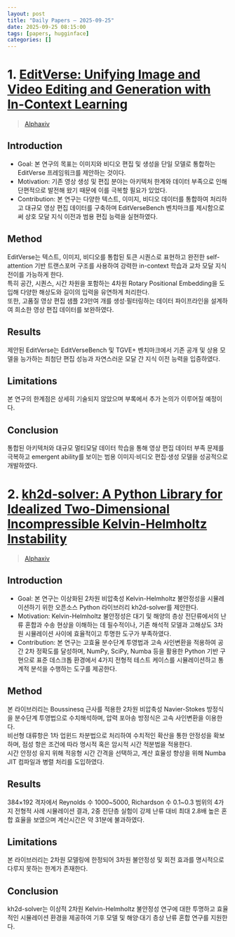 ```yaml
---
layout: post
title: "Daily Papers — 2025-09-25"
date: 2025-09-25 08:15:00
tags: [papers, hugginface]
categories: []
---
```



# 1. [EditVerse: Unifying Image and Video Editing and Generation with   In-Context Learning](https://arxiv.org/abs/2509.20360)

> [Alphaxiv](https://www.alphaxiv.org/ko/overview/2509.20360)

## Introduction
- Goal: 본 연구의 목표는 이미지와 비디오 편집 및 생성을 단일 모델로 통합하는 EditVerse 프레임워크를 제안하는 것이다.  
- Motivation: 기존 영상 생성 및 편집 분야는 아키텍처 한계와 데이터 부족으로 인해 단편적으로 발전해 왔기 때문에 이를 극복할 필요가 있었다.  
- Contribution: 본 연구는 다양한 텍스트, 이미지, 비디오 데이터를 통합하여 처리하고 대규모 영상 편집 데이터를 구축하며 EditVerseBench 벤치마크를 제시함으로써 상호 모달 지식 이전과 범용 편집 능력을 실현하였다.  

## Method  
EditVerse는 텍스트, 이미지, 비디오를 통합된 토큰 시퀀스로 표현하고 완전한 self-attention 기반 트랜스포머 구조를 사용하여 강력한 in-context 학습과 교차 모달 지식 전이를 가능하게 한다.  
특히 공간, 시퀀스, 시간 차원을 포함하는 4차원 Rotary Positional Embedding을 도입해 다양한 해상도와 길이의 입력을 유연하게 처리한다.  
또한, 고품질 영상 편집 샘플 23만여 개를 생성·필터링하는 데이터 파이프라인을 설계하여 희소한 영상 편집 데이터를 보완하였다.  

## Results  
제안된 EditVerse는 EditVerseBench 및 TGVE+ 벤치마크에서 기존 공개 및 상용 모델을 능가하는 최첨단 편집 성능과 자연스러운 모달 간 지식 이전 능력을 입증하였다.  

## Limitations  
본 연구의 한계점은 상세히 기술되지 않았으며 부록에서 추가 논의가 이루어질 예정이다.  

## Conclusion  
통합된 아키텍처와 대규모 멀티모달 데이터 학습을 통해 영상 편집 데이터 부족 문제를 극복하고 emergent ability를 보이는 범용 이미지·비디오 편집·생성 모델을 성공적으로 개발하였다.

# 2. [kh2d-solver: A Python Library for Idealized Two-Dimensional   Incompressible Kelvin-Helmholtz Instability](https://arxiv.org/abs/2509.16080)

> [Alphaxiv](https://www.alphaxiv.org/ko/overview/2509.16080)

## Introduction
- Goal: 본 연구는 이상화된 2차원 비압축성 Kelvin-Helmholtz 불안정성을 시뮬레이션하기 위한 오픈소스 Python 라이브러리 kh2d-solver를 제안한다.  
- Motivation: Kelvin-Helmholtz 불안정성은 대기 및 해양의 층상 전단류에서의 난류 혼합과 수송 현상을 이해하는 데 필수적이나, 기존 해석적 모델과 고해상도 3차원 시뮬레이션 사이에 효율적이고 투명한 도구가 부족하였다.  
- Contribution: 본 연구는 고효율 분수단계 투영법과 고속 사인변환을 적용하여 공간 2차 정확도를 달성하며, NumPy, SciPy, Numba 등을 활용한 Python 기반 구현으로 표준 데스크톱 환경에서 4가지 전형적 테스트 케이스를 시뮬레이션하고 통계적 분석을 수행하는 도구를 제공한다.  

## Method  
본 라이브러리는 Boussinesq 근사를 적용한 2차원 비압축성 Navier-Stokes 방정식을 분수단계 투영법으로 수치해석하며, 압력 포아송 방정식은 고속 사인변환을 이용한다.  
비선형 대류항은 1차 업윈드 차분법으로 처리하여 수치적인 확산을 통한 안정성을 확보하며, 점성 항은 조건에 따라 명시적 혹은 암시적 시간 적분법을 적용한다.  
시간 안정성 유지 위해 적응형 시간 간격을 선택하고, 계산 효율성 향상을 위해 Numba JIT 컴파일과 병렬 처리를 도입하였다.  

## Results  
384×192 격자에서 Reynolds 수 1000~5000, Richardson 수 0.1~0.3 범위의 4가지 전형적 사례 시뮬레이션 결과, 2중 전단층 실험이 강제 난류 대비 최대 2.8배 높은 혼합 효율을 보였으며 계산시간은 약 31분에 불과하였다.  

## Limitations  
본 라이브러리는 2차원 모델링에 한정되어 3차원 불안정성 및 회전 효과를 명시적으로 다루지 못하는 한계가 존재한다.  

## Conclusion  
kh2d-solver는 이상적 2차원 Kelvin-Helmholtz 불안정성 연구에 대한 투명하고 효율적인 시뮬레이션 환경을 제공하여 기후 모델 및 해양·대기 층상 난류 혼합 연구를 지원한다.
